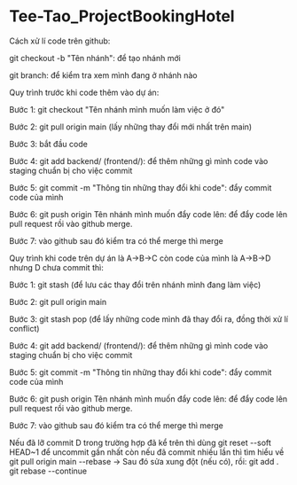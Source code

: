 ﻿# Tee-Tao_ProjectBookingHotel
 
Cách xử lí code trên github:

git checkout -b "Tên nhánh": để tạo nhánh mới

git branch: để kiểm tra xem mình đang ở nhánh nào

Quy trình trước khi code thêm vào dự án:

Bước 1: git checkout "Tên nhánh mình muốn làm việc ở đó"

Bước 2: git pull origin main (lấy những thay đổi mới nhất trên main)

Bước 3: bắt đầu code

Bước 4: git add backend/ (frontend/): để thêm những gì mình code vào staging chuẩn bị cho việc commit

Bước 5: git commit -m "Thông tin những thay đổi khi code": đẩy commit code của mình

Bước 6: git push origin Tên nhánh mình muốn đẩy code lên: để đẩy code lên pull request rồi vào github merge.

Bước 7: vào github sau đó kiểm tra có thể merge thì merge

Quy trình khi code trên dự án là A->B->C còn code của mình là A->B->D nhưng D chưa commit thì:

Bước 1: git stash (để lưu các thay đổi trên nhánh mình đang làm việc)

Bước 2: git pull origin main 

Bước 3: git stash pop (để lấy những code mình đã thay đổi ra, đồng thời xử lí conflict)

Bước 4: git add backend/ (frontend/): để thêm những gì mình code vào staging chuẩn bị cho việc commit

Bước 5: git commit -m "Thông tin những thay đổi khi code": đẩy commit code của mình

Bước 6: git push origin Tên nhánh mình muốn đẩy code lên: để đẩy code lên pull request rồi vào github merge.

Bước 7: vào github sau đó kiểm tra có thể merge thì merge

Nếu đã lỡ commit D trong trường hợp đã kể trên thì dùng git reset --soft HEAD~1 để uncommit gần nhất còn nếu đã commit nhiều lần thì tìm hiểu về git pull origin main --rebase -> Sau đó sửa xung đột (nếu có), rồi: git add . git rebase --continue

